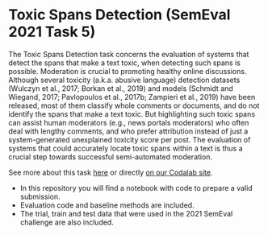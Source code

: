 # Toxic Spans Detection (SemEval 2021 Task 5)

The Toxic Spans Detection task concerns the evaluation of systems that detect the spans that make a text toxic, when detecting such spans is possible. Moderation is crucial to promoting healthy online discussions. Although several toxicity (a.k.a. abusive language) detection datasets (Wulczyn et al., 2017; Borkan et al., 2019) and models (Schmidt and Wiegand, 2017; Pavlopoulos et al., 2017b; Zampieri et al., 2019) have been released, most of them classify whole comments or documents, and do not identify the spans that make a text toxic. But highlighting such toxic spans can assist human moderators (e.g., news portals moderators) who often deal with lengthy comments, and who prefer attribution instead of just a system-generated unexplained toxicity score per post. The evaluation of systems that could accurately locate toxic spans within a text is thus a crucial step towards successful semi-automated moderation.

See more about this task [here](https://sites.google.com/view/toxicspans) or directly [on our Codalab site](https://competitions.codalab.org/competitions/25623#learn_the_details-overview).

* In this repository you will find a notebook with code to prepare a valid submission.
* Evaluation code and baseline methods are included.
* The trial, train and test data that were used in the 2021 SemEval challenge are also included.
